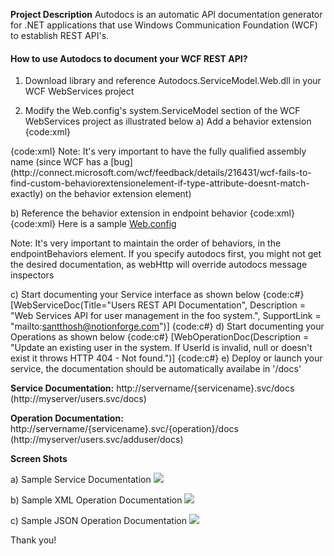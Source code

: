 **Project Description**
Autodocs is an automatic API documentation generator for .NET applications that use Windows Communication Foundation (WCF) to establish REST API's.

#### How to use Autodocs to document your WCF REST API? 

1. Download library and reference Autodocs.ServiceModel.Web.dll in your WCF WebServices project

2. Modify the Web.config's system.ServiceModel section of the WCF WebServices project as illustrated below
a) Add a behavior extension
{code:xml}
<extensions>
  <behaviorExtensions>
    <add name="autodocsBehaviorExtension" type="Autodocs.ServiceModel.Web.AutodocsBehaviorExtension, 
Autodocs.ServiceModel.Web, Version=1.0.0.0, Culture=neutral, PublicKeyToken=ad2dc2e36787b789"/>
  </behaviorExtensions>
</extensions>
{code:xml}
Note: It's very important to have the fully qualified assembly name (since WCF has a [bug](http://connect.microsoft.com/wcf/feedback/details/216431/wcf-fails-to-find-custom-behaviorextensionelement-if-type-attribute-doesnt-match-exactly) on the behavior extension element) 

b) Reference the behavior extension in endpoint behavior
{code:xml}
<endpointBehaviors>
  <behavior name="restBehavior">
    <webHttp/>
    <autodocsBehaviorExtension/>
  </behavior>
</endpointBehaviors> 
{code:xml}
Here is a sample [Web.config](http://autodocs.codeplex.com/SourceControl/changeset/view/47399#618692)

Note: It's very important to maintain the order of behaviors, in the endpointBehaviors element. If you specify autodocs first, you might not get the desired documentation, as webHttp will override autodocs message inspectors

c) Start documenting your Service interface as shown below
{code:c#}
[WebServiceDoc(Title="Users REST API Documentation",
   Description = "Web Services API for user management in the foo system.",
   SupportLink = "mailto:santthosh@notionforge.com")]
{code:c#}
d) Start documenting your Operations as shown below
{code:c#}
[WebOperationDoc(Description = 
   "Update an existing user in the system. If UserId is invalid, null or doesn't exist it throws HTTP 404 - Not found.")]
{code:c#}
e) Deploy or launch your service, the documentation should be automatically availabe in '/docs'

**Service Documentation:** http://servername/{servicename}.svc/docs (http://myserver/users.svc/docs)

**Operation Documentation:** http://servername/{servicename}.svc/{operation}/docs (http://myserver/users.svc/adduser/docs)

**Screen Shots**

a) Sample Service Documentation
![](Home_http://www.notionforge.com/projects/autodocs/Service%20Documentation.JPG)

b) Sample XML Operation Documentation
![](Home_http://www.notionforge.com/projects/autodocs/XML%20Operation.JPG)

c) Sample JSON Operation Documentation
![](Home_http://www.notionforge.com/projects/autodocs/JSON%20Operation.JPG)

Thank you!